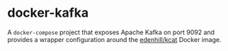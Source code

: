 # docker-kafka

A `docker-compose` project that exposes Apache Kafka on port 9092 and provides a wrapper configuration around the [edenhill/kcat](https://github.com/edenhill/kcat) Docker image.
